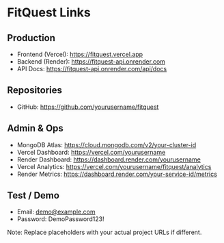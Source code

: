 # FitQuest Links

## Production
- Frontend (Vercel): https://fitquest.vercel.app
- Backend (Render): https://fitquest-api.onrender.com
- API Docs: https://fitquest-api.onrender.com/api/docs

## Repositories
- GitHub: https://github.com/yourusername/fitquest

## Admin & Ops
- MongoDB Atlas: https://cloud.mongodb.com/v2/your-cluster-id
- Vercel Dashboard: https://vercel.com/yourusername
- Render Dashboard: https://dashboard.render.com/yourusername
- Vercel Analytics: https://vercel.com/yourusername/fitquest/analytics
- Render Metrics: https://dashboard.render.com/your-service-id/metrics

## Test / Demo
- Email: demo@example.com
- Password: DemoPassword123!

Note: Replace placeholders with your actual project URLs if different.
